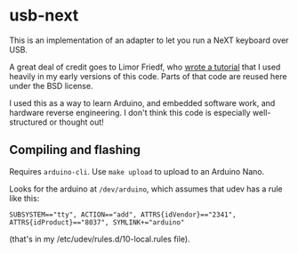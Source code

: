 # usb-next #

This is an implementation of an adapter to let you run a NeXT keyboard over USB.

A great deal of credit goes to Limor Friedf, who [wrote a
tutorial](https://learn.adafruit.com/usb-next-keyboard-with-arduino-micro/code)
that I used heavily in my early versions of this code. Parts of that code are
reused here under the BSD license.

I used this as a way to learn Arduino, and embedded software work, and hardware
reverse engineering. I don't think this code is especially well-structured or
thought out!

## Compiling and flashing

Requires `arduino-cli`. Use `make upload` to upload to an Arduino Nano.

Looks for the arduino at `/dev/arduino`, which assumes that udev has a rule
like this:

```
SUBSYSTEM=="tty", ACTION=="add", ATTRS{idVendor}=="2341", ATTRS{idProduct}=="8037", SYMLINK+="arduino"
```

(that's in my /etc/udev/rules.d/10-local.rules file).
